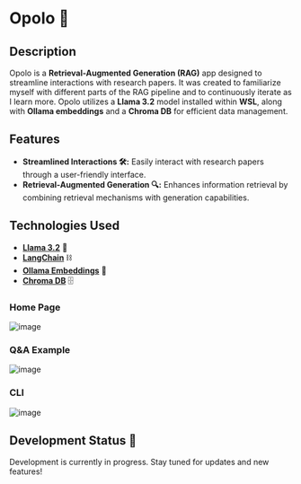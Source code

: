 # Opolo 🧠

## Description

Opolo is a **Retrieval-Augmented Generation (RAG)** app designed to streamline interactions with research papers. It was created to familiarize myself with different parts of the RAG pipeline and to continuously iterate as I learn more. Opolo utilizes a **Llama 3.2** model installed within **WSL**, along with **Ollama embeddings** and a **Chroma DB** for efficient data management.

## Features

- **Streamlined Interactions 🛠️:** Easily interact with research papers through a user-friendly interface.
- **Retrieval-Augmented Generation 🔍:** Enhances information retrieval by combining retrieval mechanisms with generation capabilities.

## Technologies Used

- [**Llama 3.2**](https://github.com/meta-llama/llama-models/blob/main/models/llama3_2/MODEL_CARD.md) 🦙
- [**LangChain**](https://github.com/langchain-ai/langchain) ⛓️
- [**Ollama Embeddings**](https://github.com/langchain-ai/langchain/blob/master/libs/partners/ollama/langchain_ollama/embeddings.py) 🔗
- [**Chroma DB**](https://github.com/chroma-core/chroma) 🗄️

### Home Page
![image](https://github.com/user-attachments/assets/c3b1ea0f-5d17-4159-be74-1b9d5aba019c)

### Q&A Example
![image](https://github.com/user-attachments/assets/09564484-95b4-4627-8f59-1e81f4835771)

### CLI
![image](https://github.com/user-attachments/assets/68d34ae3-755d-4bfd-8485-7ab29da99a99)


## Development Status 🚧

Development is currently in progress. Stay tuned for updates and new features!
